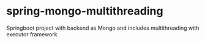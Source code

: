 # spring-mongo-multithreading
Springboot project with backend as Mongo and includes multithreading with executor framework
